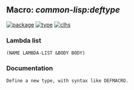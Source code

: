 ## Macro: ***common-lisp:deftype***
[![package](https://img.shields.io/badge/Package-COMMON--LISP-5f9ea0.svg?style=social&colorA=999999)](../) [![type](https://img.shields.io/badge/Type-Macro-5f9ea0.svg?style=social&colorA=999999)](../#macro) [![clhs](https://img.shields.io/badge/CLHS-DEFTYPE-5f9ea0.svg?style=social&colorA=999999)](http://www.lispworks.com/documentation/HyperSpec/Body/m_deftp.htm) 
### Lambda list
```
(NAME LAMBDA-LIST &BODY BODY)
```
### Documentation
```
Define a new type, with syntax like DEFMACRO.
```
